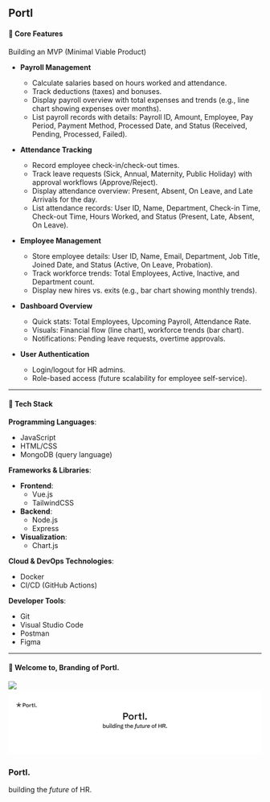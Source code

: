 ## Portl

#### 📌 Core Features
Building an MVP (Minimal Viable Product)
- **Payroll Management**
    - Calculate salaries based on hours worked and attendance.
    - Track deductions (taxes) and bonuses.
    - Display payroll overview with total expenses and trends (e.g., line chart showing expenses over months).
    - List payroll records with details: Payroll ID, Amount, Employee, Pay Period, Payment Method, Processed Date, and Status (Received, Pending, Processed, Failed).

- **Attendance Tracking**
    - Record employee check-in/check-out times.
    - Track leave requests (Sick, Annual, Maternity, Public Holiday) with approval workflows (Approve/Reject).
    - Display attendance overview: Present, Absent, On Leave, and Late Arrivals for the day.
    - List attendance records: User ID, Name, Department, Check-in Time, Check-out Time, Hours Worked, and Status (Present, Late, Absent, On Leave).

- **Employee Management**
    - Store employee details: User ID, Name, Email, Department, Job Title, Joined Date, and Status (Active, On Leave, Probation).
    - Track workforce trends: Total Employees, Active, Inactive, and Department count.
    - Display new hires vs. exits (e.g., bar chart showing monthly trends).

- **Dashboard Overview**
    - Quick stats: Total Employees, Upcoming Payroll, Attendance Rate.
    - Visuals: Financial flow (line chart), workforce trends (bar chart).
    - Notifications: Pending leave requests, overtime approvals.

- **User Authentication**
    - Login/logout for HR admins.
    - Role-based access (future scalability for employee self-service).
 
---

#### 📝 Tech Stack

**Programming Languages**:
- JavaScript
- HTML/CSS
- MongoDB (query language)

**Frameworks & Libraries**:
- **Frontend**:
    - Vue.js
    - TailwindCSS
- **Backend**:
    - Node.js
    - Express
- **Visualization**:
    - Chart.js

**Cloud & DevOps Technologies**:
- Docker
- CI/CD (GitHub Actions)

**Developer Tools**:
- Git
- Visual Studio Code
- Postman
- Figma

---
####  📌 Welcome to, Branding of Portl.

![](https://miro.medium.com/v2/resize:fit:2000/1*YDTBqXuOthitrhWUeLTc9Q.jpeg)
![](portl_.png)

### Portl.
building the *future* of HR.
